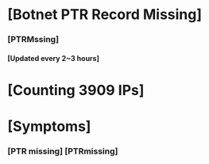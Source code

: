 # [Botnet PTR Record Missing]
### [PTRMssing]
#### [Updated every 2~3 hours]

# [Counting 3909 IPs]

# [Symptoms] 
###   [PTR missing] [PTRmissing]
